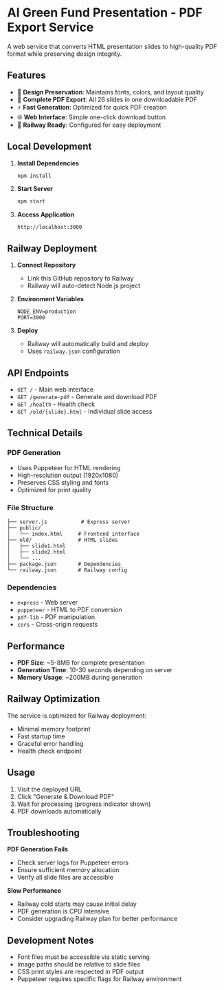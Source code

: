 # AI Green Fund Presentation - PDF Export Service

A web service that converts HTML presentation slides to high-quality PDF format while preserving design integrity.

## Features

- 🎨 **Design Preservation**: Maintains fonts, colors, and layout quality
- 📄 **Complete PDF Export**: All 26 slides in one downloadable PDF
- ⚡ **Fast Generation**: Optimized for quick PDF creation
- 🌐 **Web Interface**: Simple one-click download button
- 🚀 **Railway Ready**: Configured for easy deployment

## Local Development

1. **Install Dependencies**
   ```bash
   npm install
   ```

2. **Start Server**
   ```bash
   npm start
   ```

3. **Access Application**
   ```
   http://localhost:3000
   ```

## Railway Deployment

1. **Connect Repository**
   - Link this GitHub repository to Railway
   - Railway will auto-detect Node.js project

2. **Environment Variables**
   ```
   NODE_ENV=production
   PORT=3000
   ```

3. **Deploy**
   - Railway will automatically build and deploy
   - Uses `railway.json` configuration

## API Endpoints

- `GET /` - Main web interface
- `GET /generate-pdf` - Generate and download PDF
- `GET /health` - Health check
- `GET /old/{slide}.html` - Individual slide access

## Technical Details

### PDF Generation
- Uses Puppeteer for HTML rendering
- High-resolution output (1920x1080)
- Preserves CSS styling and fonts
- Optimized for print quality

### File Structure
```
├── server.js           # Express server
├── public/
│   └── index.html     # Frontend interface
├── old/               # HTML slides
│   ├── slide1.html
│   ├── slide2.html
│   └── ...
├── package.json       # Dependencies
└── railway.json       # Railway config
```

### Dependencies
- `express` - Web server
- `puppeteer` - HTML to PDF conversion
- `pdf-lib` - PDF manipulation
- `cors` - Cross-origin requests

## Performance

- **PDF Size**: ~5-8MB for complete presentation
- **Generation Time**: 10-30 seconds depending on server
- **Memory Usage**: ~200MB during generation

## Railway Optimization

The service is optimized for Railway deployment:
- Minimal memory footprint
- Fast startup time
- Graceful error handling
- Health check endpoint

## Usage

1. Visit the deployed URL
2. Click "Generate & Download PDF"
3. Wait for processing (progress indicator shown)
4. PDF downloads automatically

## Troubleshooting

**PDF Generation Fails**
- Check server logs for Puppeteer errors
- Ensure sufficient memory allocation
- Verify all slide files are accessible

**Slow Performance**
- Railway cold starts may cause initial delay
- PDF generation is CPU intensive
- Consider upgrading Railway plan for better performance

## Development Notes

- Font files must be accessible via static serving
- Image paths should be relative to slide files
- CSS print styles are respected in PDF output
- Puppeteer requires specific flags for Railway environment
